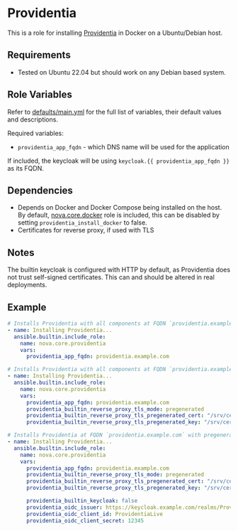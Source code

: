 # Providentia

This is a role for installing [Providentia](https://github.com/ClarifiedSecurity/Providentia) in Docker on a Ubuntu/Debian host.

## Requirements

- Tested on Ubuntu 22.04 but should work on any Debian based system.

## Role Variables

Refer to [defaults/main.yml](https://github.com/novateams/nova.core/blob/main/nova/core/roles/providentia/defaults/main.yml) for the full list of variables, their default values and descriptions.

Required variables:

- `providentia_app_fqdn` - which DNS name will be used for the application

If included, the keycloak will be using `keycloak.{{ providentia_app_fqdn }}` as its FQDN.

## Dependencies

- Depends on Docker and Docker Compose being installed on the host. By default, [nova.core.docker](https://github.com/novateams/nova.core/tree/main/nova/core/roles/docker) role is included, this can be disabled by setting `providentia_install_docker` to false.
- Certificates for reverse proxy, if used with TLS

## Notes

The builtin keycloak is configured with HTTP by default, as Providentia does not trust self-signed certificates. This can and should be altered in real deployments.

## Example

```yaml
# Installs Providentia with all components at FQDN `providentia.example.com`
- name: Installing Providentia...
  ansible.builtin.include_role:
    name: nova.core.providentia
    vars:
      providentia_app_fqdn: providentia.example.com

# Installs Providentia with all components at FQDN `providentia.example.com` with pregenerated TLS
- name: Installing Providentia...
  ansible.builtin.include_role:
    name: nova.core.providentia
    vars:
      providentia_app_fqdn: providentia.example.com
      providentia_builtin_reverse_proxy_tls_mode: pregenerated
      providentia_builtin_reverse_proxy_tls_pregenerated_cert: "/srv/certs/providentia.example.com_fullchain.crt"
      providentia_builtin_reverse_proxy_tls_pregenerated_key: "/srv/certs/providentia.example.com_key.crt"

# Installs Providentia at FQDN `providentia.example.com` with pregenerated TLS and external OpenID Connect provider
- name: Installing Providentia...
  ansible.builtin.include_role:
    name: nova.core.providentia
    vars:
      providentia_app_fqdn: providentia.example.com
      providentia_builtin_reverse_proxy_tls_mode: pregenerated
      providentia_builtin_reverse_proxy_tls_pregenerated_cert: "/srv/certs/providentia.example.com_fullchain.crt"
      providentia_builtin_reverse_proxy_tls_pregenerated_key: "/srv/certs/providentia.example.com_key.crt"

      providentia_builtin_keycloak: false
      providentia_oidc_issuer: https://keycloak.example.com/realms/Providentia
      providentia_oidc_client_id: ProvidentiaLive
      providentia_oidc_client_secret: 12345
```
